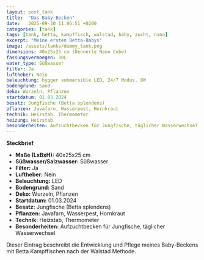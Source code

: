 ```yaml
---
layout: post_tank
title:  "Das Baby Becken"
date:   2025-09-30 11:06:51 +0200
categories: [tank]
tags: [tank, betta, kampffisch, walstad, baby, zucht, nano]
excerpt: "Meine ersten Betta-Babys"
image: /assets/tanks/dummy_tank.png
dimensions: 40x25x25 cm (Dennerle Nano Cube)
fassungsvermoegen: 30L
water_type: Süßwasser
filter: Ja
luftheber: Nein
beleuchtung: hygger submersible LED, 24/7 Modus, 8W
bodengrund: Sand
deko: Wurzeln, Pflanzen
startdatum: 01.03.2024
besatz: Jungfische (Betta splendens)
pflanzen: Javafarn, Wasserpest, Hornkraut
technik: Heizstab, Thermometer
heizung: Heizstab
besonderheiten: Aufzuchtbecken für Jungfische, täglicher Wasserwechsel
---
```


**Steckbrief**

- **Maße (LxBxH):** 40x25x25 cm  
- **Süßwasser/Salzwasser:** Süßwasser  
- **Filter:** Ja  
- **Luftheber:** Nein  
- **Beleuchtung:** LED  
- **Bodengrund:** Sand  
- **Deko:** Wurzeln, Pflanzen  
- **Startdatum:** 01.03.2024  
- **Besatz:** Jungfische (Betta splendens)  
- **Pflanzen:** Javafarn, Wasserpest, Hornkraut  
- **Technik:** Heizstab, Thermometer  
- **Besonderheiten:** Aufzuchtbecken für Jungfische, täglicher Wasserwechsel  

Dieser Eintrag beschreibt die Entwicklung und Pflege meines Baby-Beckens mit Betta Kampffischen nach der Walstad Methode.
